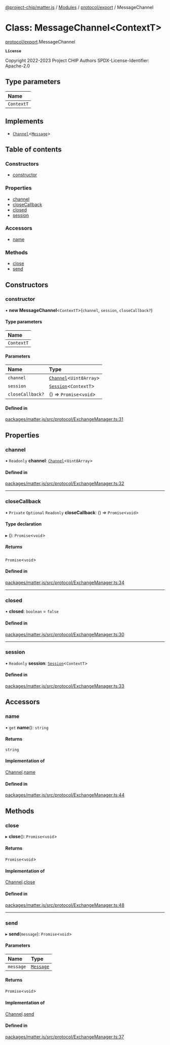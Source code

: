 [@project-chip/matter.js](../README.md) / [Modules](../modules.md) / [protocol/export](../modules/protocol_export.md) / MessageChannel

# Class: MessageChannel<ContextT\>

[protocol/export](../modules/protocol_export.md).MessageChannel

**`License`**

Copyright 2022-2023 Project CHIP Authors
SPDX-License-Identifier: Apache-2.0

## Type parameters

| Name |
| :------ |
| `ContextT` |

## Implements

- [`Channel`](../interfaces/common_export.Channel.md)<[`Message`](../interfaces/codec_export.Message.md)\>

## Table of contents

### Constructors

- [constructor](protocol_export.MessageChannel.md#constructor)

### Properties

- [channel](protocol_export.MessageChannel.md#channel)
- [closeCallback](protocol_export.MessageChannel.md#closecallback)
- [closed](protocol_export.MessageChannel.md#closed)
- [session](protocol_export.MessageChannel.md#session)

### Accessors

- [name](protocol_export.MessageChannel.md#name)

### Methods

- [close](protocol_export.MessageChannel.md#close)
- [send](protocol_export.MessageChannel.md#send)

## Constructors

### constructor

• **new MessageChannel**<`ContextT`\>(`channel`, `session`, `closeCallback?`)

#### Type parameters

| Name |
| :------ |
| `ContextT` |

#### Parameters

| Name | Type |
| :------ | :------ |
| `channel` | [`Channel`](../interfaces/common_export.Channel.md)<`Uint8Array`\> |
| `session` | [`Session`](../interfaces/session_export.Session.md)<`ContextT`\> |
| `closeCallback?` | () => `Promise`<`void`\> |

#### Defined in

[packages/matter.js/src/protocol/ExchangeManager.ts:31](https://github.com/project-chip/matter.js/blob/b7330d72/packages/matter.js/src/protocol/ExchangeManager.ts#L31)

## Properties

### channel

• `Readonly` **channel**: [`Channel`](../interfaces/common_export.Channel.md)<`Uint8Array`\>

#### Defined in

[packages/matter.js/src/protocol/ExchangeManager.ts:32](https://github.com/project-chip/matter.js/blob/b7330d72/packages/matter.js/src/protocol/ExchangeManager.ts#L32)

___

### closeCallback

• `Private` `Optional` `Readonly` **closeCallback**: () => `Promise`<`void`\>

#### Type declaration

▸ (): `Promise`<`void`\>

##### Returns

`Promise`<`void`\>

#### Defined in

[packages/matter.js/src/protocol/ExchangeManager.ts:34](https://github.com/project-chip/matter.js/blob/b7330d72/packages/matter.js/src/protocol/ExchangeManager.ts#L34)

___

### closed

• **closed**: `boolean` = `false`

#### Defined in

[packages/matter.js/src/protocol/ExchangeManager.ts:30](https://github.com/project-chip/matter.js/blob/b7330d72/packages/matter.js/src/protocol/ExchangeManager.ts#L30)

___

### session

• `Readonly` **session**: [`Session`](../interfaces/session_export.Session.md)<`ContextT`\>

#### Defined in

[packages/matter.js/src/protocol/ExchangeManager.ts:33](https://github.com/project-chip/matter.js/blob/b7330d72/packages/matter.js/src/protocol/ExchangeManager.ts#L33)

## Accessors

### name

• `get` **name**(): `string`

#### Returns

`string`

#### Implementation of

[Channel](../interfaces/common_export.Channel.md).[name](../interfaces/common_export.Channel.md#name)

#### Defined in

[packages/matter.js/src/protocol/ExchangeManager.ts:44](https://github.com/project-chip/matter.js/blob/b7330d72/packages/matter.js/src/protocol/ExchangeManager.ts#L44)

## Methods

### close

▸ **close**(): `Promise`<`void`\>

#### Returns

`Promise`<`void`\>

#### Implementation of

[Channel](../interfaces/common_export.Channel.md).[close](../interfaces/common_export.Channel.md#close)

#### Defined in

[packages/matter.js/src/protocol/ExchangeManager.ts:48](https://github.com/project-chip/matter.js/blob/b7330d72/packages/matter.js/src/protocol/ExchangeManager.ts#L48)

___

### send

▸ **send**(`message`): `Promise`<`void`\>

#### Parameters

| Name | Type |
| :------ | :------ |
| `message` | [`Message`](../interfaces/codec_export.Message.md) |

#### Returns

`Promise`<`void`\>

#### Implementation of

[Channel](../interfaces/common_export.Channel.md).[send](../interfaces/common_export.Channel.md#send)

#### Defined in

[packages/matter.js/src/protocol/ExchangeManager.ts:37](https://github.com/project-chip/matter.js/blob/b7330d72/packages/matter.js/src/protocol/ExchangeManager.ts#L37)

